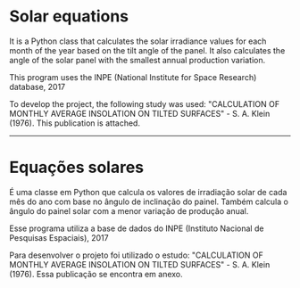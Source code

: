 
# Solar equations
It is a Python class that calculates the solar irradiance values for each month of the year based on the tilt angle of the panel.
It also calculates the angle of the solar panel with the smallest annual production variation.

This program uses the INPE (National Institute for Space Research) database, 2017

To develop the project, the following study was used:
"CALCULATION OF MONTHLY AVERAGE INSOLATION ON TILTED SURFACES" - S. A. Klein (1976).
This publication is attached. 


-------------------------------------------------------------------------------


# Equações solares

É uma classe em Python que calcula os valores de irradiação solar de cada mês 
do ano com base no ângulo de inclinação do painel.
Também calcula o ângulo do painel solar com a menor variação de produção anual.

Esse programa utiliza a base de dados do INPE (Instituto Nacional de Pesquisas Espaciais), 2017

Para desenvolver o projeto foi utilizado o estudo: 
"CALCULATION OF MONTHLY AVERAGE INSOLATION ON TILTED SURFACES" - S. A. Klein (1976).
Essa publicação se encontra em anexo.
